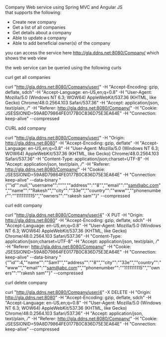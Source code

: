 Company Web service using Spring MVC and Angular JS that supports the following:
-  Create new company 
-  Get a list of all companies 
-  Get details about a company 
-  Able to update a company 
-  Able to add beneficial owner(s) of the company 

you can access the service here http://gla.ddns.net:8080/Company/ which shows the web view 

the web service can be queried using the following curls



curl get all companies

curl "http://gla.ddns.net:8080/Company/user/" -H "Accept-Encoding: gzip, deflate, sdch" -H "Accept-Language: en-US,en;q=0.8" -H "User-Agent: Mozilla/5.0 (Windows NT 6.3; WOW64) AppleWebKit/537.36 (KHTML, like Gecko) Chrome/48.0.2564.103 Safari/537.36" -H "Accept: application/json, text/plain, */*" -H "Referer: http://gla.ddns.net:8080/Company/" -H "Cookie: JSESSIONID=59A8D79864FE0177B0C836D75E3EA64E" -H "Connection: keep-alive" --compressed


CURL add company

curl "http://gla.ddns.net:8080/Company/user/" -H "Origin: http://gla.ddns.net:8080" -H "Accept-Encoding: gzip, deflate" -H "Accept-Language: en-US,en;q=0.8" -H "User-Agent: Mozilla/5.0 (Windows NT 6.3; WOW64) AppleWebKit/537.36 (KHTML, like Gecko) Chrome/48.0.2564.103 Safari/537.36" -H "Content-Type: application/json;charset=UTF-8" -H "Accept: application/json, text/plain, */*" -H "Referer: http://gla.ddns.net:8080/Company/" -H "Cookie: JSESSIONID=59A8D79864FE0177B0C836D75E3EA64E" -H "Connection: keep-alive" --data-binary "{""id"":null,""username"":"""",""address"":""8"",""email"":""sam@abc.com"",""name"":""Rakesh"",""city"":""33e"",""country"":""www"",""phonenumber"":""1111111115"",""owners"":""rakesh sam""}" --compressed


curl edit company

curl "http://gla.ddns.net:8080/Company/user/4" -X PUT -H "Origin: http://gla.ddns.net:8080" -H "Accept-Encoding: gzip, deflate, sdch" -H "Accept-Language: en-US,en;q=0.8" -H "User-Agent: Mozilla/5.0 (Windows NT 6.3; WOW64) AppleWebKit/537.36 (KHTML, like Gecko) Chrome/48.0.2564.103 Safari/537.36" -H "Content-Type: application/json;charset=UTF-8" -H "Accept: application/json, text/plain, */*" -H "Referer: http://gla.ddns.net:8080/Company/" -H "Cookie: JSESSIONID=59A8D79864FE0177B0C836D75E3EA64E" -H "Connection: keep-alive" --data-binary "{""id"":4,""name"":""Sam1"",""address"":""8"",""city"":""33e"",""country"":""www"",""email"":""sam@abc.com"",""phonenumber"":""1111111115"",""owners"":""rakesh sam""}" --compressed

curl delete company

curl "http://gla.ddns.net:8080/Company/user/4" -X DELETE -H "Origin: http://gla.ddns.net:8080" -H "Accept-Encoding: gzip, deflate, sdch" -H "Accept-Language: en-US,en;q=0.8" -H "User-Agent: Mozilla/5.0 (Windows NT 6.3; WOW64) AppleWebKit/537.36 (KHTML, like Gecko) Chrome/48.0.2564.103 Safari/537.36" -H "Accept: application/json, text/plain, */*" -H "Referer: http://gla.ddns.net:8080/Company/" -H "Cookie: JSESSIONID=59A8D79864FE0177B0C836D75E3EA64E" -H "Connection: keep-alive" --compressed


 
